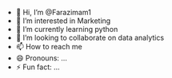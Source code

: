 - 👋 Hi, I’m @Farazimam1
- 👀 I’m interested in Marketing
- 🌱 I’m currently learning python
- 💞️ I’m looking to collaborate on data analytics
- 📫 How to reach me 
- 😄 Pronouns: ...
- ⚡ Fun fact: ...

<!---
Farazimam1/Farazimam1 is a ✨ special ✨ repository because its `README.md` (this file) appears on your GitHub profile.
You can click the Preview link to take a look at your changes.
--->
